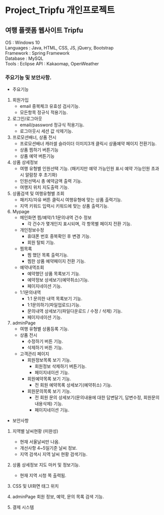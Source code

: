 # Project_Tripfu 개인프로젝트

## 여행 플랫폼 웹사이트 Tripfu
OS : Windows 10   
Languages : Java, HTML, CSS, JS, jQuery, Bootstrap   
Framework : Spring Framework   
Database : MySQL   
Tools : Eclipse
API : Kakaomap, OpenWeather
### 주요기능 및 보안사항.
* 주요기능
 1. 회원가입
     - email 중복체크 유효성 검사기능.
     - 모든항목 정규식 적용기능.
 2. 로그인/로그아웃
     - email/password 정규식 적용기능.
     - 로그아웃시 세션 값 삭제기능.
 3. 프로모션배너, 상품 전시
     - 프로모션배너 캐러셀 슬라이더 이미지3개 클릭시 상품예약 페이지 전환기능.
     - 상품 찜하기 버튼기능
     - 상품 예약 버튼기능
 4. 상품 상세정보
     - 여행 유형별 인원선택 기능. (패키지만 예약 가능인원 표시 예약 가능인원 초과시 알람창 후 초기화)
     - 인원선택시 총 예약금액 출력 기능.
     - 여행지 위치 지도출력 기능.
 5. 상품검색 및 여행유형별 조회
     - 패키지/자유 버튼 클릭시 여행유형에 맞는 상품 출력기능.
     - 지역 키워드 입력시 키워드에 맞는 상품 출력기능.
 6. Mypage
    * 메인화면 찜/예약/1:1문의내역 건수 정보
      - 각 건수가 몇개인지 표시되며, 각 항목별 페이지 전환 기능.
    * 개인정보수정
      - 휴대폰 번호 중복확인 후 변경 기능.
      - 회원 탈퇴 기능.
    * 찜목록
      - 찜 했던 목록 출력기능.
      - 찜한 상품 예약페이지 전환 기능.
    * 예약내역조회
      - 예약했던 상품 목록보기 기능.
      - 예약정보 상세보기(예약취소)기능. 
      - 페이지네이션 기능.
    * 1:1문의내역
      - 1:1 문의한 내역 목록보기 기능.
      - 1:1문의하기(파일업로드)기능.
      - 문의내역 상세보기(파일다운로드 / 수정 / 삭제) 기능.
      - 페이지네이션 기능.
 7. adminPage
    * 여행 유형별 상품등록 기능.
    * 상품 전시
      - 수정하기 버튼 기능.
      - 삭제하기 버튼 기능.
    * 고객관리 페이지
      - 회원정보목록 보기 기능.
        - 회원정보 삭제하기 버튼기능.
        - 페이지네이션 기능.
      - 회원예약목록 보기 기능.
        - 전 회원 예약목록 상세보기(예약취소) 기능.
      - 회원문의목록 보기 기능.
        - 전 회원 문의 상세보기(문의내용에 대한 답변달기, 답변수정, 회원문의내용삭제) 기능.
        - 페이지네이션 기능.

* 보안사항
 1. 지역별 날씨현황 (미완성)
      - 현재 서울날씨만 나옴.
      - 개선사항 4~5일기준 날씨 정보.
      - 지역 검색시 지역 날씨 현황 검색기능.

 2. 상품 상세정보 지도 마커 및 정보기능.
      - 현재 지역 시청 쪽 출력됨.

 3. CSS 및 UI화면 태그 위치

 4. adminPage 회원 정보, 예약, 문의 목록 검색 기능.

 5. 결제 시스템
